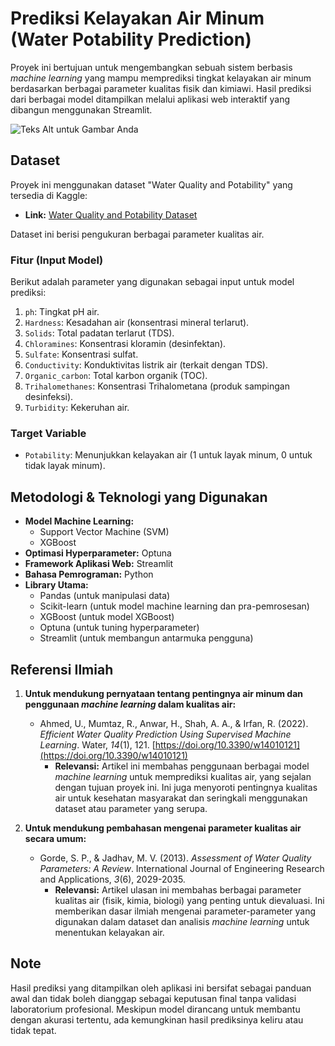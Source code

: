 # Prediksi Kelayakan Air Minum (Water Potability Prediction)

Proyek ini bertujuan untuk mengembangkan sebuah sistem berbasis _machine learning_ yang mampu memprediksi tingkat kelayakan air minum berdasarkan berbagai parameter kualitas fisik dan kimiawi. Hasil prediksi dari berbagai model ditampilkan melalui aplikasi web interaktif yang dibangun menggunakan Streamlit.

![Teks Alt untuk Gambar Anda](Poster.png)

## Dataset

Proyek ini menggunakan dataset "Water Quality and Potability" yang tersedia di Kaggle:

- **Link:** [Water Quality and Potability Dataset](https://www.kaggle.com/datasets/uom190346a/water-quality-and-potability?resource=download)

Dataset ini berisi pengukuran berbagai parameter kualitas air.

### Fitur (Input Model)

Berikut adalah parameter yang digunakan sebagai input untuk model prediksi:

1.  `ph`: Tingkat pH air.
2.  `Hardness`: Kesadahan air (konsentrasi mineral terlarut).
3.  `Solids`: Total padatan terlarut (TDS).
4.  `Chloramines`: Konsentrasi kloramin (desinfektan).
5.  `Sulfate`: Konsentrasi sulfat.
6.  `Conductivity`: Konduktivitas listrik air (terkait dengan TDS).
7.  `Organic_carbon`: Total karbon organik (TOC).
8.  `Trihalomethanes`: Konsentrasi Trihalometana (produk sampingan desinfeksi).
9.  `Turbidity`: Kekeruhan air.

### Target Variable

- `Potability`: Menunjukkan kelayakan air (1 untuk layak minum, 0 untuk tidak layak minum).

## Metodologi & Teknologi yang Digunakan

- **Model Machine Learning:**
  - Support Vector Machine (SVM)
  - XGBoost
- **Optimasi Hyperparameter:** Optuna
- **Framework Aplikasi Web:** Streamlit
- **Bahasa Pemrograman:** Python
- **Library Utama:**
  - Pandas (untuk manipulasi data)
  - Scikit-learn (untuk model machine learning dan pra-pemrosesan)
  - XGBoost (untuk model XGBoost)
  - Optuna (untuk tuning hyperparameter)
  - Streamlit (untuk membangun antarmuka pengguna)

## Referensi Ilmiah

1.  **Untuk mendukung pernyataan tentang pentingnya air minum dan penggunaan _machine learning_ dalam kualitas air:**

    - Ahmed, U., Mumtaz, R., Anwar, H., Shah, A. A., & Irfan, R. (2022). _Efficient Water Quality Prediction Using Supervised Machine Learning_. Water, _14_(1), 121. [https://doi.org/10.3390/w14010121](https://doi.org/10.3390/w14010121)
      - **Relevansi:** Artikel ini membahas penggunaan berbagai model _machine learning_ untuk memprediksi kualitas air, yang sejalan dengan tujuan proyek ini. Ini juga menyoroti pentingnya kualitas air untuk kesehatan masyarakat dan seringkali menggunakan dataset atau parameter yang serupa.

2.  **Untuk mendukung pembahasan mengenai parameter kualitas air secara umum:**
    - Gorde, S. P., & Jadhav, M. V. (2013). _Assessment of Water Quality Parameters: A Review_. International Journal of Engineering Research and Applications, _3_(6), 2029-2035.
      - **Relevansi:** Artikel ulasan ini membahas berbagai parameter kualitas air (fisik, kimia, biologi) yang penting untuk dievaluasi. Ini memberikan dasar ilmiah mengenai parameter-parameter yang digunakan dalam dataset dan analisis _machine learning_ untuk menentukan kelayakan air.

## Note

Hasil prediksi yang ditampilkan oleh aplikasi ini bersifat sebagai panduan awal dan tidak boleh dianggap sebagai keputusan final tanpa validasi laboratorium profesional. Meskipun model dirancang untuk membantu dengan akurasi tertentu, ada kemungkinan hasil prediksinya keliru atau tidak tepat.
